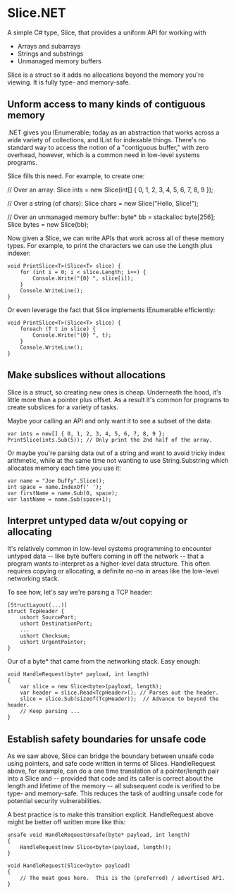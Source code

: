 # Slice.NET

A simple C# type, Slice, that provides a uniform API for working with

- Arrays and subarrays
- Strings and substrings
- Unmanaged memory buffers

Slice is a struct so it adds no allocations beyond the memory you're viewing.
It is fully type- and memory-safe.

## Unform access to many kinds of contiguous memory

.NET gives you IEnumerable<T>; today as an abstraction that works across a wide
variety of collections, and IList<T> for indexable things.  There's no standard
way to access the notion of a "contiguous buffer," with zero overhead, however,
which is a common need in low-level systems programs.

Slice fills this need.  For example, to create one:

   // Over an array:
   Slice<int> ints = new Slice<int>(int[] { 0, 1, 2, 3, 4, 5, 6, 7, 8, 9 });

   // Over a string (of chars):
   Slice<char> chars = new Slice<char>("Hello, Slice!");

   // Over an unmanaged memory buffer:
   byte\* bb = stackalloc byte[256];
   Slice<byte> bytes = new Slice<byte>(bb);

Now given a Slice, we can write APIs that work across all of these memory types.
For example, to print the characters we can use the Length plus indexer:

    void PrintSlice<T>(Slice<T> slice) {
        for (int i = 0; i < slice.Length; i++) {
            Console.Write("{0} ", slice[i]);
        }
        Console.WriteLine();
    }

Or even leverage the fact that Slice implements IEnumerable efficiently:

    void PrintSlice<T>(Slice<T> slice) {
        foreach (T t in slice) {
            Console.Write("{0} ", t);
        }
        Console.WriteLine();
    }

## Make subslices without allocations

Slice is a struct, so creating new ones is cheap.  Underneath the hood, it's
little more than a pointer plus offset.  As a result it's common for programs to
create subslices for a variety of tasks.

Maybe your calling an API and only want it to see a subset of the data:

    var ints = new[] { 0, 1, 2, 3, 4, 5, 6, 7, 8, 9 };
    PrintSlice(ints.Sub(5)); // Only print the 2nd half of the array.

Or maybe you're parsing data out of a string and want to avoid tricky index
arithmetic, while at the same time not wanting to use String.Substring which
allocates memory each time you use it:

    var name = "Joe Duffy".Slice();
    int space = name.IndexOf(' ');
    var firstName = name.Sub(0, space);
    var lastName = name.Sub(space+1);

## Interpret untyped data w/out copying or allocating

It's relatively common in low-level systems programming to encounter untyped
data -- like byte buffers coming in off the network -- that a program wants to
interpret as a higher-level data structure.  This often requires copying or
allocating, a definite no-no in areas like the low-level networking stack.

To see how, let's say we're parsing a TCP header:

    [StructLayout(...)]
    struct TcpHeader {
        ushort SourcePort;
        ushort DestinationPort;
        ...
        ushort Checksum;
        ushort UrgentPointer;
    }

Our of a byte\* that came from the networking stack.  Easy enough:

    void HandleRequest(byte* payload, int length)
    {
        var slice = new Slice<byte>(payload, length);
        var header = slice.Read<TcpHeader>(); // Parses out the header.
        slice = slice.Sub(sizeof(TcpHeader));  // Advance to beyond the header.
        // Keep parsing ...
    }

## Establish safety boundaries for unsafe code

As we saw above, Slice can bridge the boundary between unsafe code using pointers,
and safe code written in terms of Slices.  HandleRequest above, for example, can
do a one time translation of a pointer/length pair into a Slice and -- provided
that code and its caller is correct about the length and lifetime of the memory --
all subsequent code is verified to be type- and memory-safe.  This reduces the
task of auditing unsafe code for potential security vulnerabilities.

A best practice is to make this transition explicit.  HandleRequest above might
be better off written more like this:

    unsafe void HandleRequestUnsafe(byte* payload, int length)
    {
        HandleRequest(new Slice<byte>(payload, length));
    }

    void HandleRequest(Slice<byte> payload)
    {
        // The meat goes here.  This is the (preferred) / advertised API.
    }

